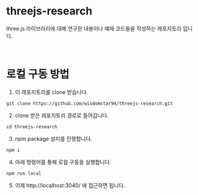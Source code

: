 # threejs-research 
three.js 라이브러리에 대해 연구한 내용이나 예제 코드들을 작성하는 레포지토리 입니다. 

<br />

# 로컬 구동 방법
1) 이 레포지토리를 clone 받습니다.
```
git clone https://github.com/wisdomstar94/threejs-research.git
```

2) clone 받은 레포지토리 경로로 들어갑니다.
```
cd threejs-research
```

3) npm package 설치를 진행합니다.
```
npm i
```

4) 아래 명령어를 통해 로컬 구동을 실행합니다.
```
npm run local
```

5) 이제 http://localhost:3040/ 에 접근하면 됩니다.